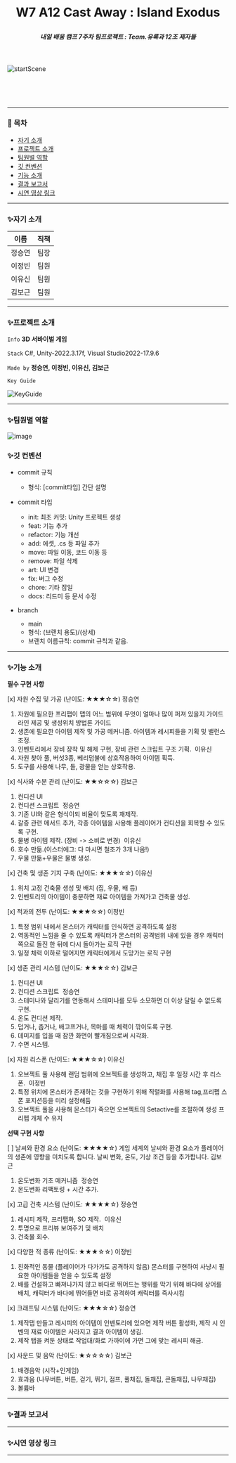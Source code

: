 <br/>
<br/>

# <p align="center"> **W7 A12  Cast Away : Island Exodus**  </p>

##### <p align="center"> <b> 내일 배움 캠프 7주차 팀프로젝트 : Team.유록과 12조 제자들 </b>

<br/>

![startScene](https://github.com/Charen523/W7_A12_CastAway/assets/108499207/44192b3e-4af3-4c98-9a89-62482a7faeae)

<br/>
<br/>

<br/>

---

### 📖 목차
+ [자기 소개](#자기-소개)
+ [프로젝트 소개](#프로젝트-소개)
+ [팀원별 역할](#팀원별-역할)
+ [깃 컨벤션](#깃-컨벤션)
+ [기능 소개](#기능-소개)
+ [결과 보고서](#결과-보고서)
+ [시연 영상 링크](#시연-영상-링크)

---

### ✨자기 소개
| 이름   | 직책 |
|--------|------|
| 정승연 | 팀장 |
| 이정빈 | 팀원 |
| 이유신 | 팀원 |
| 김보근 | 팀원 |

---

### ✨프로젝트 소개

 `Info` **3D 서바이벌 게임**

 `Stack` C#, Unity-2022.3.17f, Visual Studio2022-17.9.6   

 `Made by` **정승연, 이정빈, 이유신, 김보근** 

 `Key Guide`


![KeyGuide](https://github.com/Charen523/W7_A12_CastAway/assets/108499207/ebb63cd9-3db6-4bda-9de0-39b8337a2f8d)

---

### ✨팀원별 역할

![image](https://github.com/Charen523/W7_A12_CastAway/assets/144107013/d78a9dc5-3d39-4071-ab67-3690eefa27b6)

### ✨깃 컨벤션

- commit 규칙
    - 형식: [commit타입] 간단 설명

- commit 타입
    - init: 최초 커밋: Unity 프로젝트 생성
    - feat: 기능 추가
    - refactor: 기능 개선
    - add: 에셋, .cs 등 파일 추가
    - move: 파일 이동, 코드 이동 등
    - remove: 파일 삭제
    - art: UI 변경
    - fix: 버그 수정
    - chore: 기타 잡일
    - docs: 리드미 등 문서 수정
 
- branch
    - main
    - 형식: (브랜치 용도)/(상세)
    - 브랜치 이름규칙: commit 규칙과 같음.
---

### ✨기능 소개

**필수 구현 사항**

[x]  자원 수집 및 가공 (난이도: ★★★☆☆)
정승연  
1. 자원에 필요한 프리팹이 맵의 어느 범위에 무엇이 얼마나 많이 퍼져 있을지 가이드라인 제공 및 생성위치 방법론 가이드
2. 생존에 필요한 아이템 제작 및 가공 메커니즘. 아이템과 레시피들을 기획 및 밸런스 조정.
3. 인벤토리에서 장비 장착 및 해제 구현, 장비 관련 스크립트 구조 기획. 
이유신
1. 자원 찾아 풀, 버섯3종, 베리덤불에 상호작용하여 아이템 획득.
2. 도구를 사용해 나무, 돌, 광물을 얻는 상호작용.
   
[x]  식사와 수분 관리 (난이도: ★★☆☆☆)
김보근 
1. 컨디션 UI
2. 컨디션 스크립트 
정승연
1. 기존 UI와 같은 형식이되 비율이 맞도록 재제작.
2. 갈증 관련 메서드 추가, 각종 아이템을 사용해 플레이어가 컨디션을 회복할 수 있도록 구현.
3. 물병 아이템 제작. (장비 -> 소비로 변경) 
이유신
1. 호수 만듦.(이스터에그: 다 마시면 철조가 3개 나옴!)
2. 우물 만듦+우물은 물병 생성.
   
[x]  건축 및 생존 기지 구축 (난이도: ★★★☆☆)
이유신 
1. 위치 고정 건축물 생성 및 배치 (집, 우물, 배 등)
2. 인벤토리의 아이템이 충분하면 재료 아이템을 가져가고 건축물 생성.
   
[x]  적과의 전투 (난이도: ★★★☆☆)
이정빈 
1. 특정 범위 내에서 몬스터가 캐릭터를 인식하면 공격하도록 설정
2. 역동적인 느낌을 줄 수 있도록 캐릭터가 몬스터의 공격범위 내에 있을 경우 캐릭터 쪽으로 돌진 한 뒤에 다시 돌아가는 로직 구현
3. 일정 체력 이하로 떨어지면 캐릭터에게서 도망가는 로직 구현  

[x]  생존 관리 시스템 (난이도: ★★★☆☆)
김보근 
1. 컨디션 UI
2. 컨디션 스크립트 
정승연
1. 스테미나와 달리기를 연동해서 스테미나를 모두 소모하면 더 이상 달릴 수 없도록 구현.
2. 온도 컨디션 제작.
3. 덥거나, 춥거나, 배고프거나, 목마를 때 체력이 깎이도록 구현.
4. 데미지를 입을 때 잠깐 화면이 빨개짐으로써 시각화.
5. 수면 시스템.

[x]  자원 리스폰 (난이도: ★★★☆☆)
이유신 
1.  오브젝트 풀 사용해 랜덤 범위에 오브젝트를 생성하고, 채집 후 일정 시간 후 리스폰. 
이정빈
1. 특정 위치에 몬스터가 존재하는 것을 구현하기 위해 직렬화를 사용해 tag,프리펩 스폰 포지션등을 미리 설정해둠
2. 오브젝트 풀을 사용해 몬스터가 죽으면 오브젝트의 Setactive를 조절하여 생성 프리펩 개체 수 유지

**선택 구현 사항**

[ ]  날씨와 환경 요소 (난이도: ★★★★☆)
게임 세계의 날씨와 환경 요소가 플레이어의 생존에 영향을 미치도록 합니다.
날씨 변화, 온도, 기상 조건 등을 추가합니다.
김보근 
1. 온도변화 기초 메커니즘 
정승연
1. 온도변화 리팩토링 + 시간 추가. 

[x]  고급 건축 시스템 (난이도: ★★★★☆)
정승연 
1. 레시피 제작, 프리팹화, SO 제작. 
이유신 
1. 투명으로 프리뷰 보여주기 및 배치 
2. 건축물 회수.  

[x]  다양한 적 종류 (난이도: ★★★☆☆)
이정빈  
1. 친화적인 동물 (플레이어가 다가가도 공격하지 않음) 몬스터를 구현하여 사냥시 필요한 아이템들을 얻을 수 있도록 설정
2. 배를 건설하고 빠져나가지 않고 바다로 뛰어드는 행위를 막기 위해 바다에 상어를 배치, 캐릭터가 바다에 뛰어들면 바로 공격하여 캐릭터를 즉사시킴 

[x]  크래프팅 시스템 (난이도: ★★★☆☆)
정승연 
1. 제작탭 만들고 레시피의 아이템이 인벤토리에 있으면 제작 버튼 활성화, 제작 시 인벤의 재료 아이템은 사라지고 결과 아이템이 생김. 
2. 제작 탭을 켜둔 상태로 작업대/화로 가까이에 가면 그에 맞는 레시피 해금. 

[x]  사운드 및 음악 (난이도: ★☆☆☆☆)
김보근 
1. 배경음악 (시작+인게임) 
2. 효과음 (나무버튼, 버튼, 걷기, 뛰기, 점프, 풀채집, 돌채집, 큰돌채집, 나무채집) 
3. 볼륨바
   
---

### ✨결과 보고서

---

### ✨시연 영상 링크

---
